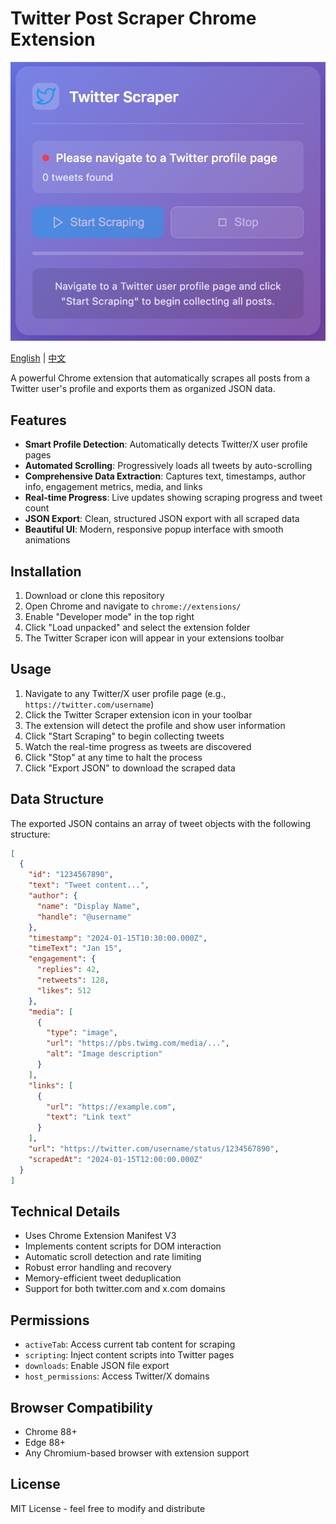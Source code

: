 # Twitter Post Scraper Chrome Extension

![Image](./Snipaste.png)

[English](README.md) | [中文](README_zh.md)

A powerful Chrome extension that automatically scrapes all posts from a Twitter user's profile and exports them as organized JSON data.

## Features

- **Smart Profile Detection**: Automatically detects Twitter/X user profile pages
- **Automated Scrolling**: Progressively loads all tweets by auto-scrolling
- **Comprehensive Data Extraction**: Captures text, timestamps, author info, engagement metrics, media, and links
- **Real-time Progress**: Live updates showing scraping progress and tweet count
- **JSON Export**: Clean, structured JSON export with all scraped data
- **Beautiful UI**: Modern, responsive popup interface with smooth animations

## Installation

1. Download or clone this repository
2. Open Chrome and navigate to `chrome://extensions/`
3. Enable "Developer mode" in the top right
4. Click "Load unpacked" and select the extension folder
5. The Twitter Scraper icon will appear in your extensions toolbar

## Usage

1. Navigate to any Twitter/X user profile page (e.g., `https://twitter.com/username`)
2. Click the Twitter Scraper extension icon in your toolbar
3. The extension will detect the profile and show user information
4. Click "Start Scraping" to begin collecting tweets
5. Watch the real-time progress as tweets are discovered
6. Click "Stop" at any time to halt the process
7. Click "Export JSON" to download the scraped data

## Data Structure

The exported JSON contains an array of tweet objects with the following structure:

```json
[
  {
    "id": "1234567890",
    "text": "Tweet content...",
    "author": {
      "name": "Display Name",
      "handle": "@username"
    },
    "timestamp": "2024-01-15T10:30:00.000Z",
    "timeText": "Jan 15",
    "engagement": {
      "replies": 42,
      "retweets": 128,
      "likes": 512
    },
    "media": [
      {
        "type": "image",
        "url": "https://pbs.twimg.com/media/...",
        "alt": "Image description"
      }
    ],
    "links": [
      {
        "url": "https://example.com",
        "text": "Link text"
      }
    ],
    "url": "https://twitter.com/username/status/1234567890",
    "scrapedAt": "2024-01-15T12:00:00.000Z"
  }
]
```

## Technical Details

- Uses Chrome Extension Manifest V3
- Implements content scripts for DOM interaction
- Automatic scroll detection and rate limiting
- Robust error handling and recovery
- Memory-efficient tweet deduplication
- Support for both twitter.com and x.com domains

## Permissions

- `activeTab`: Access current tab content for scraping
- `scripting`: Inject content scripts into Twitter pages  
- `downloads`: Enable JSON file export
- `host_permissions`: Access Twitter/X domains

## Browser Compatibility

- Chrome 88+
- Edge 88+
- Any Chromium-based browser with extension support

## License

MIT License - feel free to modify and distribute